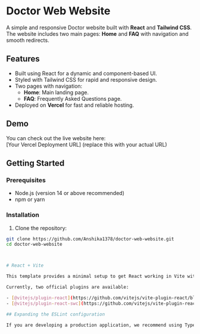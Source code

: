 # Doctor Web Website

A simple and responsive Doctor website built with **React** and **Tailwind CSS**.  
The website includes two main pages: **Home** and **FAQ** with navigation and smooth redirects.

## Features

- Built using React for a dynamic and component-based UI.
- Styled with Tailwind CSS for rapid and responsive design.
- Two pages with navigation:
  - **Home**: Main landing page.
  - **FAQ**: Frequently Asked Questions page.
- Deployed on **Vercel** for fast and reliable hosting.

## Demo

You can check out the live website here:  
[Your Vercel Deployment URL] (replace this with your actual URL)

## Getting Started

### Prerequisites

- Node.js (version 14 or above recommended)
- npm or yarn

### Installation

1. Clone the repository:

```bash
git clone https://github.com/Anshika1378/doctor-web-website.git
cd doctor-web-website



# React + Vite

This template provides a minimal setup to get React working in Vite with HMR and some ESLint rules.

Currently, two official plugins are available:

- [@vitejs/plugin-react](https://github.com/vitejs/vite-plugin-react/blob/main/packages/plugin-react) uses [Babel](https://babeljs.io/) for Fast Refresh
- [@vitejs/plugin-react-swc](https://github.com/vitejs/vite-plugin-react/blob/main/packages/plugin-react-swc) uses [SWC](https://swc.rs/) for Fast Refresh

## Expanding the ESLint configuration

If you are developing a production application, we recommend using TypeScript with type-aware lint rules enabled. Check out the [TS template](https://github.com/vitejs/vite/tree/main/packages/create-vite/template-react-ts) for information on how to integrate TypeScript and [`typescript-eslint`](https://typescript-eslint.io) in your project.
